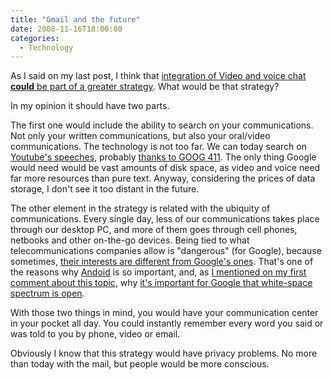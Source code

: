 ```yaml
---
title: "Gmail and the future"
date: 2008-11-16T18:00:00
categories:
  - Technology
---
```


As I said on my last post, I think that [integration of Video and voice chat **could** be part of a greater strategy](/posts/2008-11-12-day-skype-died-revisited/). What would be that strategy?

In my opinion it should have two parts.

The first one would include the ability to search on your communications. Not only your written communications, but also your oral/video communications. The technology is not too far. We can today search on [Youtube's speeches](http://googleblog.blogspot.com/2008/07/in-their-own-words-political-videos.html), probably [thanks to GOOG 411](http://googlesystem.blogspot.com/2007/12/google-is-all-about-large-amounts-of.html). The only thing Google would need would be vast amounts of disk space, as video and voice need far more resources than pure text. Anyway, considering the prices of data storage, I don't see it too distant in the future.

The other element in the strategy is related with the ubiquity of communications. Every single day, less of our communications takes place through our desktop PC, and more of them goes through cell phones, netbooks and other on-the-go devices. Being tied to what telecommunications companies allow is "dangerous" (for Google), because sometimes, [their interests are different from Google's ones](http://en.wikipedia.org/wiki/Network_neutrality). That's one of the reasons why [Andoid](http://code.google.com/android/) is so important, and, as [I mentioned on my first comment about this topic](http://gonfva.blogspot.com/2008/11/day-skype-died.html), why [it's important for Google that white-space spectrum is open](http://blogs.zdnet.com/Google/?p=1170).

With those two things in mind, you would have your communication center in your pocket all day. You could instantly remember every word you said or was told to you by phone, video or email.

Obviously I know that this strategy would have privacy problems. No more than today with the mail, but people would be more conscious.
